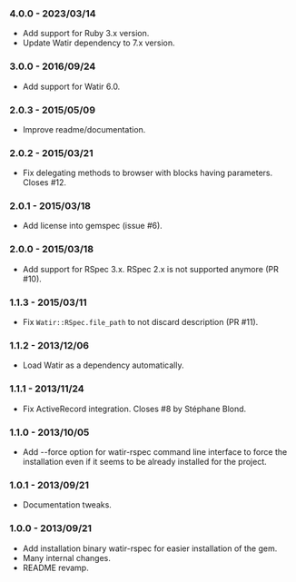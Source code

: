 ### 4.0.0 - 2023/03/14

* Add support for Ruby 3.x version.
* Update Watir dependency to 7.x version.

### 3.0.0 - 2016/09/24

* Add support for Watir 6.0.

### 2.0.3 - 2015/05/09

* Improve readme/documentation.

### 2.0.2 - 2015/03/21

* Fix delegating methods to browser with blocks having parameters. Closes #12.

### 2.0.1 - 2015/03/18

* Add license into gemspec (issue #6).

### 2.0.0 - 2015/03/18

* Add support for RSpec 3.x. RSpec 2.x is not supported anymore (PR #10).

### 1.1.3 - 2015/03/11

* Fix `Watir::RSpec.file_path` to not discard description (PR #11).

### 1.1.2 - 2013/12/06

* Load Watir as a dependency automatically.

### 1.1.1 - 2013/11/24

* Fix ActiveRecord integration. Closes #8 by Stéphane Blond.

### 1.1.0 - 2013/10/05

* Add --force option for watir-rspec command line interface to force the installation even if it seems to be already installed for the project.

### 1.0.1 - 2013/09/21

* Documentation tweaks.

### 1.0.0 - 2013/09/21

* Add installation binary watir-rspec for easier installation of the gem.
* Many internal changes.
* README revamp.

